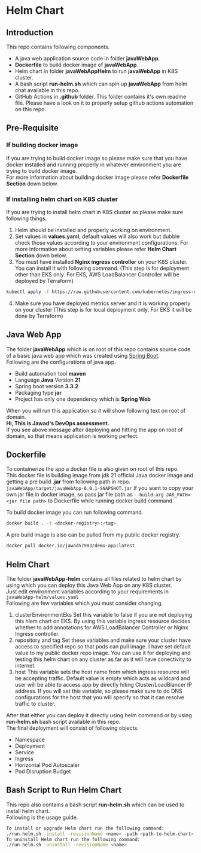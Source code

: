# Helm Chart
## Introduction
This repo contains following components.
- A java web application source code in folder **javaWebApp**.
- **Dockerfile** to build docker image of **javaWebApp**.
- Helm chart in folder **javaWebAppHelm** to run **javaWebApp** in K8S cluster.
- A bash script **run-helm.sh** which can spin up **javaWebApp** from helm chat available in this repo.
- GitHub Actions in **.github** folder. This folder contains it's own readme file. Please have a look on it to properly setup github actions automation on this repo.

## Pre-Requisite
### If building docker image
If you are trying to build docker image so please make sure that you have docker installed and running properly in whatever 
environment you are trying to build docker image.\
For more information about building docker image please refer **Dockerfile Section** down below.

### If installing helm chart on K8S cluster
If you are trying to install helm chart in K8S cluster so please make sure following things.
1) Helm should be installed and properly working on environment.
2) Set values in **values.yaml**, default values will also work but dubble check those values according to your environment configurations. For more information about setting variables please refer **Helm Chart Section** down below.
3) You must have installed **Nginx ingress controller** on your K8S cluster. You can install it with following command. (This step is for deployment other than EKS only. For EKS, AWS LoadBalancer Controller will be deployed by Terraform)
```sh
kubectl apply -f https://raw.githubusercontent.com/kubernetes/ingress-nginx/main/deploy/static/provider/cloud/deploy.yaml
```
4) Make sure you have deployed metrics server and it is working properly on your cluster (This step is for local deployment only. For EKS it will be done by Terraform)

## Java Web App

The folder **javaWebApp** which is on root of this repo contains source code of a basic java web app which was created using [Spring Boot](start.spring.io).\
Following are the configurations of java app.
- Build automation tool **maven**
- Language **Java** Version **21**
- Spring boot version **3.3.2**
- Packaging type **jar**
- Project has only one dependency which is **Spring Web**

When you will run this application so it will show following text on root of domain.\
**Hi, This is Jawad's DevOps assessment.**\
If you see above message after deploying and hitting the app on root of domain, so that means application is working perfect.

## Dockerfile

To containerize the app a docker file is also given on root of this repo.\
This docker file is building image from jdk 21 official Java docker image and getting a pre build **.jar** from following path in repo.\
```javaWebApp/target/javaWebApp-0.0.1-SNAPSHOT.jar```
If you want to copy your own jar file in docker image, so pass jar file path as ```--build-arg JAR_PATH=<jar file path>``` to Dockerfile while running docker build command.

To build docker image you can run following command.
```sh
docker build . -t <docker-registry>:<tag>
```

A pre build image is also can be pulled from my public docker registry.
```sh
docker pull docker.io/jawad57903/demo-app:latest
```

## Helm Chart

The folder **javaWebApp-helm** contains all files related to helm chart by using which you can deploy this Java Web App on any K8S cluster.\
Just edit environment variables according to your requirements in ```javaWebApp-helm/values.yaml```\
Following are few variables which you must consider changing.
1) clusterEnvironmentEks
Set this variable to false if you are not deploying this hlem chart on EKS. By using this variable ingress resource decides whether to add annotations for AWS LoadBalancer Controller or Nginx Ingress controller.
2) repository and tag
Set these variables and make sure your cluster have access to specified repo so that pods can pull image. I have set default value to my public docker repo image. You can use it for deploying and testing this helm chart on any cluster as far as it will have conectivity to internet.
3) host
This variable sets the host name from which ingress resource will be accepting traffic. Default value is empty which acts as wildcard and user will be able to access app by directly hiting Cluster/LoadBlancer IP address. If you will set this variable, so please make sure to do DNS configurations for the host that you will specify so that it can resolve traffic to cluster.

After that either you can deploy it directly using helm command or by using **run-helm.sh** bash script available in this repo.\
The final deployment will consist of following objects.
- Namespace
- Deployment
- Service
- Ingress
- Horizontal Pod Autoscaler
- Pod Disruption Budget

## Bash Script to Run Helm Chart

This repo also contains a bash script **run-helm.sh** which can be used to install helm chart.\
Following is the usage guide.
```sh
To install or upgrade Helm chart run the following command:
./run-helm.sh -install -revisionName <name> -path <path-to-helm-chart>
To uninstall Helm chart run the following command:
./run-helm.sh -uninstall -revisionName <name>
```